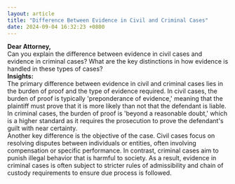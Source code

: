 ```yaml
---
layout: article
title: "Difference Between Evidence in Civil and Criminal Cases"
date: 2024-09-04 16:32:23 +0800
---
```


<p><strong>Dear Attorney,</strong><br>Can you explain the difference between evidence in civil cases and evidence in criminal cases? What are the key distinctions in how evidence is handled in these types of cases?<br><strong>Insights:</strong><br>The primary difference between evidence in civil and criminal cases lies in the burden of proof and the type of evidence required. In civil cases, the burden of proof is typically 'preponderance of evidence,' meaning that the plaintiff must prove that it is more likely than not that the defendant is liable. In criminal cases, the burden of proof is 'beyond a reasonable doubt,' which is a higher standard as it requires the prosecution to prove the defendant's guilt with near certainty.<br>Another key difference is the objective of the case. Civil cases focus on resolving disputes between individuals or entities, often involving compensation or specific performance. In contrast, criminal cases aim to punish illegal behavior that is harmful to society. As a result, evidence in criminal cases is often subject to stricter rules of admissibility and chain of custody requirements to ensure due process is followed.</p>
